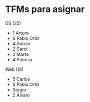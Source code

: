 # TFMs para asignar

DS (25)
- 1 Arturo
- 6 Pablo Ortiz
- 4 Adrián
- 2 Carol
- 2 Marta
- 4 Patricia

Web (18)
- 5 Carlos
- 6 Pablo Ortiz
- Sergio
- 2 Álvaro

